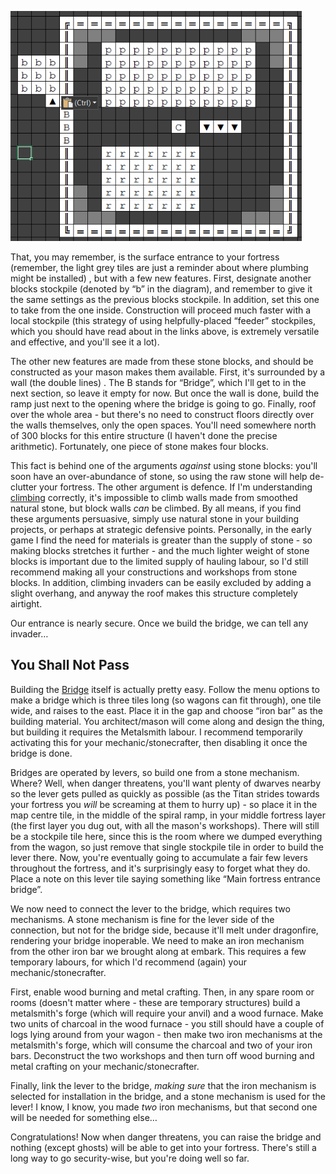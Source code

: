 ![](images/4_entrance_wall.png "4_entrance_wall.png")

That, you may remember, is the surface entrance to your fortress
(remember, the light grey tiles are just a reminder about where plumbing
might be installed) , but with a few new features. First, designate
another blocks stockpile (denoted by “b” in the diagram), and remember
to give it the same settings as the previous blocks stockpile. In
addition, set this one to take from the one inside. Construction will
proceed much faster with a local stockpile (this strategy of using
helpfully-placed “feeder” stockpiles, which you should have read about
in the links above, is extremely versatile and effective, and you'll see
it a lot).

The other new features are made from these stone blocks, and should be
constructed as your mason makes them available. First, it's surrounded
by a wall (the double lines) . The B stands for “Bridge”, which I'll get
to in the next section, so leave it empty for now. But once the wall is
done, build the ramp just next to the opening where the bridge is going
to go. Finally, roof over the whole area - but there's no need to
construct floors directly over the walls themselves, only the open
spaces. You'll need somewhere north of 300 blocks for this entire
structure (I haven't done the precise arithmetic). Fortunately, one
piece of stone makes four blocks.

This fact is behind one of the arguments *against* using stone blocks:
you'll soon have an over-abundance of stone, so using the raw stone will
help de-clutter your fortress. The other argument is defence. If I'm
understanding [climbing](http://dwarffortresswiki.org/index.php/Climber "wikilink") correctly, it's impossible
to climb walls made from smoothed natural stone, but block walls *can*
be climbed. By all means, if you find these arguments persuasive, simply
use natural stone in your building projects, or perhaps at strategic
defensive points. Personally, in the early game I find the need for
materials is greater than the supply of stone - so making blocks
stretches it further - and the much lighter weight of stone blocks is
important due to the limited supply of hauling labour, so I'd still
recommend making all your constructions and workshops from stone blocks.
In addition, climbing invaders can be easily excluded by adding a slight
overhang, and anyway the roof makes this structure completely airtight.

Our entrance is nearly secure. Once we build the bridge, we can tell any
invader…

You Shall Not Pass
------------------

Building the [Bridge](http://dwarffortresswiki.org/index.php/Bridge "wikilink") itself is actually pretty easy.
Follow the menu options to make a bridge which is three tiles long (so
wagons can fit through), one tile wide, and raises to the east. Place it
in the gap and choose “iron bar” as the building material. You
architect/mason will come along and design the thing, but building it
requires the Metalsmith labour. I recommend temporarily activating this
for your mechanic/stonecrafter, then disabling it once the bridge is
done.

Bridges are operated by levers, so build one from a stone mechanism.
Where? Well, when danger threatens, you'll want plenty of dwarves nearby
so the lever gets pulled as quickly as possible (as the Titan strides
towards your fortress you *will* be screaming at them to hurry up) - so
place it in the map centre tile, in the middle of the spiral ramp, in
your middle fortress layer (the first layer you dug out, with all the
mason's workshops). There will still be a stockpile tile here, since
this is the room where we dumped everything from the wagon, so just
remove that single stockpile tile in order to build the lever there.
Now, you're eventually going to accumulate a fair few levers throughout
the fortress, and it's surprisingly easy to forget what they do. Place a
note on this lever tile saying something like “Main fortress entrance
bridge”.

We now need to connect the lever to the bridge, which requires two
mechanisms. A stone mechanism is fine for the lever side of the
connection, but not for the bridge side, because it'll melt under
dragonfire, rendering your bridge inoperable. We need to make an iron
mechanism from the other iron bar we brought along at embark. This
requires a few temporary labours, for which I'd recommend (again) your
mechanic/stonecrafter.

First, enable wood burning and metal crafting. Then, in any spare room
or rooms (doesn't matter where - these are temporary structures) build a
metalsmith's forge (which will require your anvil) and a wood furnace.
Make two units of charcoal in the wood furnace - you still should have a
couple of logs lying around from your wagon - then make two iron
mechanisms at the metalsmith's forge, which will consume the charcoal
and two of your iron bars. Deconstruct the two workshops and then turn
off wood burning and metal crafting on your mechanic/stonecrafter.

Finally, link the lever to the bridge, *making sure* that the iron
mechanism is selected for installation in the bridge, and a stone
mechanism is used for the lever! I know, I know, you made *two* iron
mechanisms, but that second one will be needed for something else…

Congratulations! Now when danger threatens, you can raise the bridge and
nothing (except ghosts) will be able to get into your fortress. There's
still a long way to go security-wise, but you're doing well so far.
